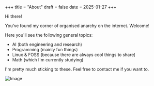 +++
title = "About"
draft = false
date = 2025-01-27
+++

Hi there!

You've found my corner of organised anarchy on the internet. Welcome!

Here you'll see the following general topics:

- AI (both engineering and research)
- Programming (mainly fun things)
- Linux & FOSS (because there are always cool things to share)
- Math (which I'm currently studying)

I'm pretty much sticking to these. Feel free to contact me if you want to.

![Image](https://brainmade.org/88x31-dark.png)